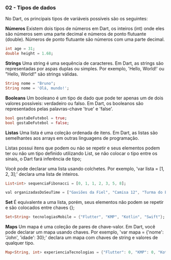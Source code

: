 
### 02 - Tipos de dados

No Dart, os principais tipos de variáveis possíveis são os seguintes:

**Números**
Existem dois tipos de números em Dart, os inteiros (int) onde eles são números sem uma parte decimal e números de ponto flutuante (double).  Números de ponto flutuante são números com uma parte decimal.

```dart
int age = 31;
double height = 1.68;
```

**Strings**
Uma string é uma sequência de caracteres. Em Dart, as strings são representadas por aspas duplas ou simples. Por exemplo, 'Hello, World!' ou "Hello, World!" são strings válidas.


```dart
String nome = "Bruno";
String nome = 'Olá, mundo!';
```

**Booleans**
Um booleano é um tipo de dado que pode ter apenas um de dois valores possíveis: verdadeiro ou falso. Em Dart, os booleanos são representados pelas palavras-chave 'true' e 'false'.

```dart
bool gostaDeFutebol = true;
bool gostaDeFutebol = false;
```

**Listas**
Uma lista é uma coleção ordenada de itens. Em Dart, as listas são semelhantes aos arrays em outras linguagens de programação. 

Listas possui  itens que podem ou não se repetir e seus elementos podem ter ou não um tipo definido utilizando List<tipo>, se não colocar o tipo entre os sinais, o Dart fará inferência de tipo;

Você pode declarar uma lista usando colchetes. Por exemplo, 'var lista = [1, 2, 3];' declara uma lista de inteiros.

```dart
List<int> sequenciaFibonacci = [0, 1, 1, 2, 3, 5, 8];

val organizadasDoSeuTime = ["Gaviões da Fiel", "Camisa 12", "Turma do Escanteio"];
```

**Set**
É equivalente a uma lista, porém, seus elementos não podem se repetir e são colocados entre chaves {};

```dart
Set<String> tecnologiasMobile = {"Flutter", "KMP", "Kotlin", "Swift"};
```

**Maps**
Um mapa é uma coleção de pares de chave-valor. Em Dart, você pode declarar um mapa usando chaves. Por exemplo, 'var mapa = {'nome': 'John', 'idade': 30};' declara um mapa com chaves de string e valores de qualquer tipo.

```dart
Map<String, int> experienciaTecnologias = {"Flutter": 0, "KMP": 0, "Kotlin": 6, "Swift": 0};
```
